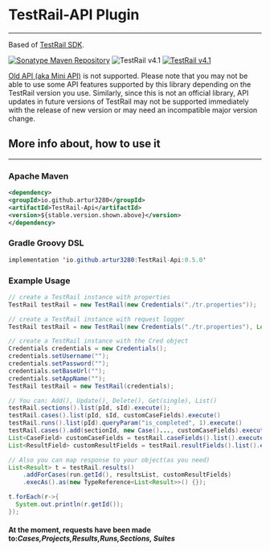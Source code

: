 # TestRail-API Plugin
--------------------------

Based of [TestRail SDK](http://docs.gurock.com/testrail-api2/start).

[![Sonatype Maven Repository](https://maven-badges.herokuapp.com/maven-central/io.github.artur3280/TestRail-Api/badge.svg)](https://search.maven.org/artifact/io.github.artur3280/TestRail-Api)
![TestRail v4.1](https://img.shields.io/badge/TestRail-v4.1-blue.svg)
[![TestRail v4.1](https://img.shields.io/badge/TestRail%20API-v2-orange.svg)](http://docs.gurock.com/testrail-api2/start)

[Old API (aka Mini API)](http://docs.gurock.com/testrail-api/start) is not supported. Please note that you may not be able to use some API features supported by this library depending on the TestRail version you use. Similarly, since this is not an official library, API updates in future versions of TestRail may not be supported immediately with the release of new version or may need an incompatible major version change.

## More info about, how to use it 
--------------
### Apache Maven
```xml
<dependency>
<groupId>io.github.artur3280</groupId>
<artifactId>TestRail-Api</artifactId>
<version>${stable.version.shown.above}</version>
</dependency>
```
### Gradle Groovy DSL
```java
implementation 'io.github.artur3280:TestRail-Api:0.5.0'
```


### Example Usage
```java
// create a TestRail instance with properties 
TestRail testRail = new TestRail(new Credentials("./tr.properties"));

// create a TestRail instance with request logger
TestRail testRail = new TestRail(new Credentials("./tr.properties"), Level.DEBUG);

// create a TestRail instance with the Cred object
Credentials credentials = new Credentials();
credentials.setUsername("");
credentials.setPassword("");
credentials.setBaseUrl("");
credentials.setAppName("");
TestRail testRail = new TestRail(credentials);

// You can: Add(), Update(), Delete(), Get(single), List()
testRail.sections().list(pId, sId).execute();
testRail.cases().list(pId, sId, customCaseFields).execute()
testRail.runs().list(pId).queryParam("is_completed", 1).execute()
testRail.cases().add(sectionId, new Case()..., customCaseFields).execute()
List<CaseField> customCaseFields = testRail.caseFields().list().execute();
List<ResultField> customResultFields = testRail.resultFields().list().execute();

// Also you can map response to your object(as you need)
List<Result> t = testRail.results()
    .addForCases(run.getId(), resultsList, customResultFields)
    .execAs().as(new TypeReference<List<Result>>() {});

t.forEach(r->{
  System.out.println(r.getId());
});
```

#### At the moment, requests have been made to:_Cases,Projects,Results,Runs,Sections, Suites_ 

